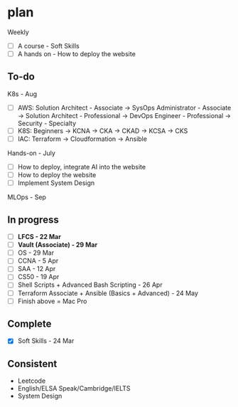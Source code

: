 # plan

Weekly

- [ ] A course - Soft Skills
- [ ] A hands on - How to deploy the website

## To-do

K8s - Aug

- [ ] AWS: Solution Architect - Associate &rarr; SysOps Administrator - Associate &rarr; Solution Architect - Professional &rarr; DevOps Engineer - Professional &rarr; Security - Specialty
- [ ] K8S: Beginners &rarr; KCNA &rarr; CKA &rarr; CKAD &rarr; KCSA &rarr; CKS
- [ ] IAC: Terraform &rarr; Cloudformation &rarr; Ansible

Hands-on - July

- [ ] How to deploy, integrate AI into the website
- [ ] How to deploy the website
- [ ] Implement System Design

MLOps - Sep

## In progress

- [ ] **LFCS - 22 Mar**
- [ ] **Vault (Associate) - 29 Mar**
- [ ] OS - 29 Mar
- [ ] CCNA - 5 Apr
- [ ] SAA - 12 Apr
- [ ] CS50 - 19 Apr
- [ ] Shell Scripts + Advanced Bash Scripting - 26 Apr
- [ ] Terraform Associate + Ansible (Basics + Advanced) - 24 May
- [ ] Finish above = Mac Pro

## Complete

- [x] Soft Skills - 24 Mar

## Consistent

- Leetcode
- English/ELSA Speak/Cambridge/IELTS
- System Design
